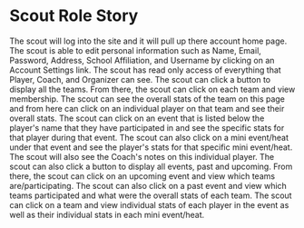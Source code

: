 # Scout Role Story

The scout will log into the site and it will pull up there account home page.
The scout is able to edit personal information such as Name, Email, Password, Address, School Affiliation, and Username by clicking on an Account Settings link.
The scout has read only access of everything that Player, Coach, and Organizer can see.
The scout can click a button to display all the teams.  From there, the scout can click on each team and view membership.
The scout can see the overall stats of the team on this page and from here can click on an individual player on that team and see their overall stats.
The scout can click on an event that is listed below the player's name that they have participated in and see the specific stats for that player during that event.
The scout can also click on a mini event/heat under that event and see the player's stats for that specific mini event/heat.
The scout will also see the Coach's notes on this individual player.
The scout can also click a button to display all events, past and upcoming.  From there, the scout can click on an upcoming event and view which teams are/participating.
The scout can also click on a past event and view which teams participated and what were the overall stats of each team.
The scout can click on a team and view individual stats of each player in the event as well as their individual stats in each mini event/heat. 




















